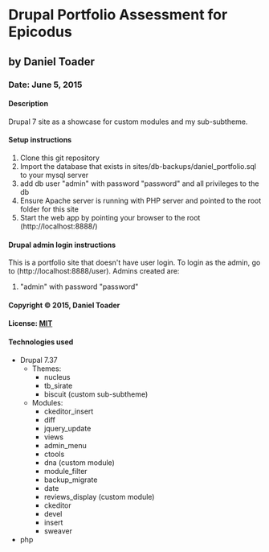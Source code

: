 # Drupal Portfolio Assessment for Epicodus
## by Daniel Toader
### Date: June 5, 2015
#### Description
Drupal 7 site as a showcase for custom modules and my sub-subtheme.

#### Setup instructions
1. Clone this git repository
2. Import the database that exists in sites/db-backups/daniel_portfolio.sql to your mysql server
3. add db user "admin" with password "password" and all privileges to the db
3. Ensure Apache server is running with PHP server and pointed to the root folder for this site
4. Start the web app by pointing your browser to the root (http://localhost:8888/)

#### Drupal admin login instructions
This is a portfolio site that doesn't have user login. To login as the admin, go to (http://localhost:8888/user).
Admins created are:
1. "admin" with password "password"

#### Copyright © 2015, Daniel Toader

#### License: [MIT](https://github.com/twbs/bootstrap/blob/master/LICENSE)

#### Technologies used
- Drupal 7.37
  - Themes:
    - nucleus
    - tb_sirate
    - biscuit (custom sub-subtheme)
  - Modules:
    - ckeditor_insert
    - diff
    - jquery_update
    - views
    - admin_menu
    - ctools
    - dna (custom module)
    - module_filter
    - backup_migrate
    - date
    - reviews_display (custom module)
    - ckeditor
    - devel
    - insert
    - sweaver
- php
